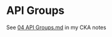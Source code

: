 # API Groups

See [04 API Groups.md](https://bitbucket.metro.ad.selinc.com/users/davesarg/repos/certified-kubernetes-administrator/browse/07%20Security/04%20API%20Groups.md) in my CKA notes

